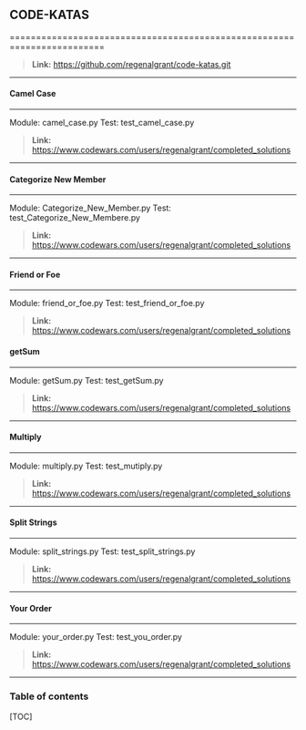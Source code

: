 ## <i class="icon-provider-github"></i> CODE-KATAS
========================================================================

> <i class="icon-provider-github"></i>**Link:**
https://github.com/regenalgrant/code-katas.git

----------


#### <i class="icon-file"></i> Camel Case
-------------

<i class="icon-provider-github"></i>Module: camel_case.py
<i class="icon-provider-github"></i>Test: test_camel_case.py

> **Link:** https://www.codewars.com/users/regenalgrant/completed_solutions


----------


#### <i class="icon-file"></i> Categorize New Member
-------------

<i class="icon-provider-github"></i>Module: Categorize_New_Member.py
<i class="icon-provider-github"></i>Test: test_Categorize_New_Membere.py

> **Link:** https://www.codewars.com/users/regenalgrant/completed_solutions


----------

#### <i class="icon-file"></i> Friend or Foe
-------------

<i class="icon-provider-github"></i>Module: friend_or_foe.py
<i class="icon-provider-github"></i>Test: test_friend_or_foe.py

> **Link:** https://www.codewars.com/users/regenalgrant/completed_solutions



#### <i class="icon-file"></i> getSum
-------------

<i class="icon-provider-github"></i>Module: getSum.py
<i class="icon-provider-github"></i>Test: test_getSum.py

> **Link:** https://www.codewars.com/users/regenalgrant/completed_solutions


----------


#### <i class="icon-file"></i> Multiply
-------------

<i class="icon-provider-github"></i>Module: multiply.py
<i class="icon-provider-github"></i>Test: test_mutiply.py

> **Link:** https://www.codewars.com/users/regenalgrant/completed_solutions


----------




#### <i class="icon-file"></i> Split Strings
-------------

<i class="icon-provider-github"></i>Module: split_strings.py
<i class="icon-provider-github"></i>Test: test_split_strings.py

> **Link:** https://www.codewars.com/users/regenalgrant/completed_solutions


----------


#### <i class="icon-file"></i> Your Order
-------------

<i class="icon-provider-github"></i>Module: your_order.py
<i class="icon-provider-github"></i>Test: test_you_order.py

> **Link:** https://www.codewars.com/users/regenalgrant/completed_solutions


----------
### Table of contents




[TOC]
